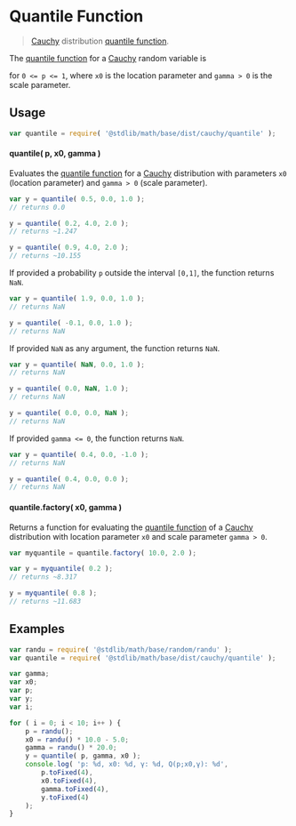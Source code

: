 Quantile Function
===

> [Cauchy][cauchy] distribution [quantile function][quantile-function].

<!-- <intro> -->

The [quantile function][quantile-function] for a [Cauchy][cauchy] random variable is

<!-- <equation class="equation" label="eq:quantile_function" align="center" raw="Q(p; x_0,\gamma) = x_0 + \gamma\,\tan\left[\pi\left(p-\tfrac{1}{2}\right)\right]" alt="Quantile function for a Cauchy distribution."> -->

<!-- </equation> -->

for `0 <= p <= 1`, where `x0` is the location parameter and `gamma > 0` is the scale parameter.

<!-- </intro> -->

<!-- <usage> -->

## Usage
``` javascript
var quantile = require( '@stdlib/math/base/dist/cauchy/quantile' );
```

#### quantile( p, x0, gamma )

Evaluates the [quantile function][quantile-function] for a [Cauchy][cauchy] distribution with parameters `x0` (location parameter) and `gamma > 0` (scale parameter).

``` javascript
var y = quantile( 0.5, 0.0, 1.0 );
// returns 0.0

y = quantile( 0.2, 4.0, 2.0 );
// returns ~1.247

y = quantile( 0.9, 4.0, 2.0 );
// returns ~10.155
```

If provided a probability `p` outside the interval `[0,1]`, the function returns `NaN`.

``` javascript
var y = quantile( 1.9, 0.0, 1.0 );
// returns NaN

y = quantile( -0.1, 0.0, 1.0 );
// returns NaN
```

If provided `NaN` as any argument, the function returns `NaN`.

``` javascript
var y = quantile( NaN, 0.0, 1.0 );
// returns NaN

y = quantile( 0.0, NaN, 1.0 );
// returns NaN

y = quantile( 0.0, 0.0, NaN );
// returns NaN
```

If provided `gamma <= 0`, the function returns `NaN`.

``` javascript
var y = quantile( 0.4, 0.0, -1.0 );
// returns NaN

y = quantile( 0.4, 0.0, 0.0 );
// returns NaN
```

#### quantile.factory( x0, gamma )

Returns a function for evaluating the [quantile function][quantile-function] of a [Cauchy][cauchy] distribution with location parameter `x0` and scale parameter `gamma > 0`.

``` javascript
var myquantile = quantile.factory( 10.0, 2.0 );

var y = myquantile( 0.2 );
// returns ~8.317

y = myquantile( 0.8 );
// returns ~11.683
```

<!-- </usage> -->

<!-- <examples> -->

## Examples

``` javascript
var randu = require( '@stdlib/math/base/random/randu' );
var quantile = require( '@stdlib/math/base/dist/cauchy/quantile' );

var gamma;
var x0;
var p;
var y;
var i;

for ( i = 0; i < 10; i++ ) {
    p = randu();
    x0 = randu() * 10.0 - 5.0;
    gamma = randu() * 20.0;
    y = quantile( p, gamma, x0 );
    console.log( 'p: %d, x0: %d, γ: %d, Q(p;x0,γ): %d',
        p.toFixed(4),
        x0.toFixed(4),
        gamma.toFixed(4),
        y.toFixed(4)
    );
}
```

<!-- </examples> -->


<!-- <links> -->

[quantile-function]: https://en.wikipedia.org/wiki/Quantile_function
[cauchy]: https://en.wikipedia.org/wiki/Cauchy_distribution

<!-- </links> -->
